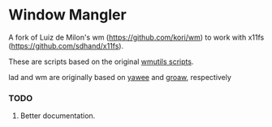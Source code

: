 # Window Mangler

A fork of Luiz de Milon's wm (https://github.com/kori/wm) to work with x11fs (https://github.com/sdhand/x11fs).

These are scripts based on the original [wmutils scripts](https://github.com/wmutils/contrib).

lad and wm are originally based on [yawee](http://git.z3bra.org/scripts/file/yawee.html) and [groaw](http://git.z3bra.org/scripts/file/groaw.html), respectively


### TODO
1. Better documentation.

